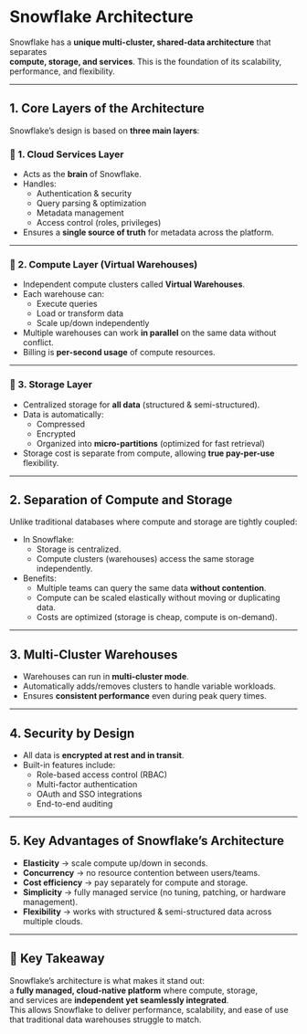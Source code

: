 # Snowflake Architecture

Snowflake has a **unique multi-cluster, shared-data architecture** that separates  
**compute, storage, and services**. This is the foundation of its scalability,  
performance, and flexibility.

---

## 1. Core Layers of the Architecture

Snowflake’s design is based on **three main layers**:

### 🔹 1. Cloud Services Layer
- Acts as the **brain** of Snowflake.  
- Handles:
  - Authentication & security
  - Query parsing & optimization
  - Metadata management
  - Access control (roles, privileges)
- Ensures a **single source of truth** for metadata across the platform.  

---

### 🔹 2. Compute Layer (Virtual Warehouses)
- Independent compute clusters called **Virtual Warehouses**.  
- Each warehouse can:
  - Execute queries
  - Load or transform data
  - Scale up/down independently
- Multiple warehouses can work **in parallel** on the same data without conflict.  
- Billing is **per-second usage** of compute resources.  

---

### 🔹 3. Storage Layer
- Centralized storage for **all data** (structured & semi-structured).  
- Data is automatically:
  - Compressed
  - Encrypted
  - Organized into **micro-partitions** (optimized for fast retrieval)
- Storage cost is separate from compute, allowing **true pay-per-use** flexibility.  

---

## 2. Separation of Compute and Storage

Unlike traditional databases where compute and storage are tightly coupled:

- In Snowflake:
  - Storage is centralized.
  - Compute clusters (warehouses) access the same storage independently.
- Benefits:
  - Multiple teams can query the same data **without contention**.
  - Compute can be scaled elastically without moving or duplicating data.
  - Costs are optimized (storage is cheap, compute is on-demand).  

---

## 3. Multi-Cluster Warehouses

- Warehouses can run in **multi-cluster mode**.  
- Automatically adds/removes clusters to handle variable workloads.  
- Ensures **consistent performance** even during peak query times.  

---

## 4. Security by Design

- All data is **encrypted at rest and in transit**.  
- Built-in features include:
  - Role-based access control (RBAC)
  - Multi-factor authentication
  - OAuth and SSO integrations
  - End-to-end auditing  

---

## 5. Key Advantages of Snowflake’s Architecture

- **Elasticity** → scale compute up/down in seconds.  
- **Concurrency** → no resource contention between users/teams.  
- **Cost efficiency** → pay separately for compute and storage.  
- **Simplicity** → fully managed service (no tuning, patching, or hardware management).  
- **Flexibility** → works with structured & semi-structured data across multiple clouds.  

---

## 📌 Key Takeaway

Snowflake’s architecture is what makes it stand out:  
a **fully managed, cloud-native platform** where compute, storage,  
and services are **independent yet seamlessly integrated**.  
This allows Snowflake to deliver performance, scalability, and ease of use  
that traditional data warehouses struggle to match.
